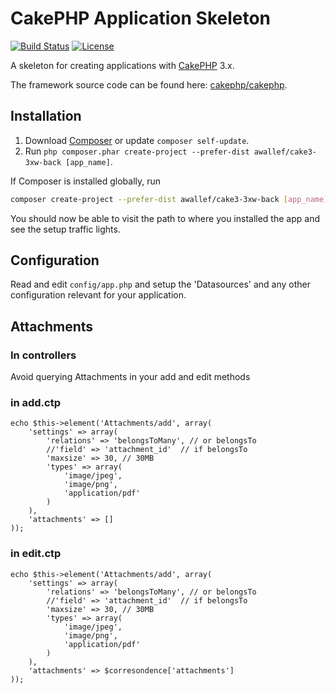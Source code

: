 # CakePHP Application Skeleton

[![Build Status](https://api.travis-ci.org/cakephp/app.png)](https://travis-ci.org/cakephp/app)
[![License](https://poser.pugx.org/cakephp/app/license.svg)](https://packagist.org/packages/cakephp/app)

A skeleton for creating applications with [CakePHP](http://cakephp.org) 3.x.

The framework source code can be found here: [cakephp/cakephp](https://github.com/cakephp/cakephp).

## Installation

1. Download [Composer](http://getcomposer.org/doc/00-intro.md) or update `composer self-update`.
2. Run `php composer.phar create-project --prefer-dist awallef/cake3-3xw-back [app_name]`.

If Composer is installed globally, run
```bash
composer create-project --prefer-dist awallef/cake3-3xw-back [app_name]
```

You should now be able to visit the path to where you installed the app and see
the setup traffic lights.

## Configuration

Read and edit `config/app.php` and setup the 'Datasources' and any other
configuration relevant for your application.

## Attachments
### In controllers
Avoid querying Attachments in your add and edit methods

### in add.ctp

  	echo $this->element('Attachments/add', array(
      	'settings' => array(
          	'relations' => 'belongsToMany', // or belongsTo
          	//'field' => 'attachment_id'  // if belongsTo
          	'maxsize' => 30, // 30MB
          	'types' => array(
              	'image/jpeg',
              	'image/png',
              	'application/pdf'
          	)
      	),
      	'attachments' => []
  	));

### in edit.ctp

  	echo $this->element('Attachments/add', array(
      	'settings' => array(
          	'relations' => 'belongsToMany', // or belongsTo
          	//'field' => 'attachment_id'  // if belongsTo
          	'maxsize' => 30, // 30MB
          	'types' => array(
              	'image/jpeg',
              	'image/png',
              	'application/pdf'
          	)
      	),
      	'attachments' => $corresondence['attachments']
  	));
